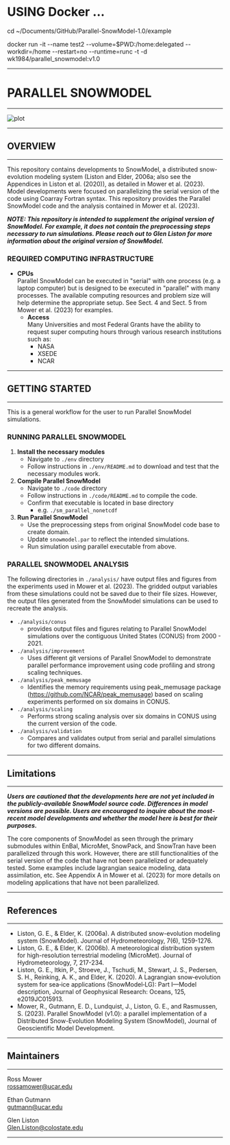 # USING Docker ...

   cd ~/Documents/GitHub/Parallel-SnowModel-1.0/example

   docker run -it --name test2 --volume=$PWD:/home:delegated --workdir=/home --restart=no --runtime=runc -t -d wk1984/parallel_snowmodel:v1.0


--- 
# **PARALLEL SNOWMODEL**  
---   

![plot](./analysis/conus/outputs/figs/conus_swe.jpg)

---      
## **OVERVIEW**  
---  
This repository contains developments to SnowModel, a distributed snow-evolution modeling system (Liston and Elder, 2006a; also see the Appendices in Liston et al. (2020)), as detailed in Mower et al. (2023). Model developments were focused on parallelizing the serial version of the code using Coarray Fortran syntax. This repository provides the Parallel SnowModel code and the analysis contained in Mower et al. (2023).  
   
***NOTE: This repository is intended to supplement the original version of SnowModel. For example, it does not contain the preprocessing steps necessary to run simulations. Please reach out to Glen Liston for more information about the original version of SnowModel.***     
               
### **REQUIRED COMPUTING INFRASTRUCTURE**    
  * **CPUs**          
  Parallel SnowModel can be executed in "serial" with one process (e.g. a laptop computer) but is designed to be executed in "parallel" with many processes. The available computing resources and problem size will help determine the appropriate setup. See Sect. 4 and Sect. 5 from Mower et al. (2023) for examples.      
    * **Access**      
    Many Universities and most Federal Grants have the ability to request super computing hours through various research institutions such as:    
      - NASA     
      - XSEDE    
      - NCAR           
     
---      
## **GETTING STARTED** 
---       
This is a general workflow for the user to run Parallel SnowModel simulations.    
### **RUNNING PARALLEL SNOWMODEL** 
1. **Install the necessary modules**       
    - Navigate to `./env` directory   
    - Follow instructions in `./env/README.md` to download and test that the necessary modules work.        
2. **Compile Parallel SnowModel**        
    - Navigate to `./code` directory  
    - Follow instructions in `./code/README.md` to compile the code.   
    - Confirm that executable is located in base directory  
      - e.g. `./sm_parallel_nonetcdf` 
3. **Run Parallel SnowModel** 
    - Use the preprocessing steps from original SnowModel code base to create domain.
    - Update `snowmodel.par` to reflect the intended simulations.
    - Run simulation using parallel executable from above.
      
### **PARALLEL SNOWMODEL ANALYSIS**    
The following directories in `./analysis/` have output files and figures from the experiments used in Mower et al. (2023). The gridded output variables from these simulations could not be saved due to their file sizes. However, the output files generated from the SnowModel simulations can be used to recreate the analysis.
  - `./analysis/conus`
    - provides output files and figures relating to Parallel SnowModel simulations over the contiguous United States (CONUS) from 2000 - 2021.   
  - `./analysis/improvement`  
    - Uses different git versions of Parallel SnowModel to demonstrate parallel performance improvement using code profiling and strong scaling techniques.  
  - `./analysis/peak_memusage`  
    - Identifies the memory requirements using peak_memusage package (https://github.com/NCAR/peak_memusage) based on scaling experiments performed on six domains in CONUS.    
  - `./analysis/scaling`  
    - Performs strong scaling analysis over six domains in CONUS using the current version of the code.   
  - `./analysis/validation`
    - Compares and validates output from serial and parallel simulations for two different domains.        
---  
## **Limitations**
---      
***Users are cautioned that the developments here are not yet included in the publicly-available SnowModel source code. Differences in model versions are possible. Users are encouraged to inquire about the most-recent model developments and whether the model here is best for their purposes.***  
  
The core components of SnowModel as seen through the primary submodules within EnBal, MicroMet, SnowPack, and SnowTran have been parallelized through this work. However, there are still functionalities of the serial version of the code that have not been parallelized or adequately tested. Some examples include lagrangian seaice modeling, data assimilation, etc. See Appendix A in Mower et al. (2023) for more details on modeling applications that have not been parallelized.      
  
---     
## **References**  
---     
- Liston, G. E., & Elder, K. (2006a). A distributed snow-evolution modeling system (SnowModel). Journal of Hydrometeorology, 7(6), 1259-1276. 
- Liston, G. E., & Elder, K. (2006b). A meteorological distribution system for high-resolution terrestrial modeling (MicroMet). Journal of Hydrometeorology, 7, 217-234.
- Liston, G. E., Itkin, P., Stroeve, J., Tschudi, M., Stewart, J. S., Pedersen, S. H., Reinking, A. K., and Elder, K. (2020). A Lagrangian snow‐evolution system for sea‐ice applications (SnowModel‐LG): Part I—Model description, Journal of Geophysical Research: Oceans, 125, e2019JC015913.  
- Mower, R., Gutmann, E. D., Lundquist, J., Liston, G. E., and Rasmussen, S. (2023). Parallel SnowModel (v1.0): a parallel implementation of a Distributed Snow-Evolution Modeling System (SnowModel), Journal of Geoscientific Model Development.   
---      
## **Maintainers**   
---    
Ross Mower  
rossamower@ucar.edu  

Ethan Gutmann  
gutmann@ucar.edu  

Glen Liston  
Glen.Liston@colostate.edu  
  
---  



